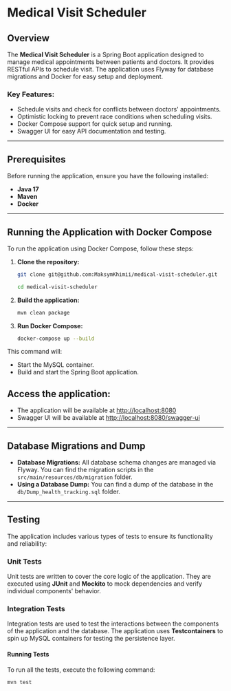 # Medical Visit Scheduler

## Overview

The **Medical Visit Scheduler** is a Spring Boot application designed to manage medical appointments between patients and doctors. It provides RESTful APIs to schedule visit. The application uses Flyway for database migrations and Docker for easy setup and deployment.

### Key Features:
- Schedule visits and check for conflicts between doctors' appointments.
- Optimistic locking to prevent race conditions when scheduling visits.
- Docker Compose support for quick setup and running.
- Swagger UI for easy API documentation and testing.

---

## Prerequisites

Before running the application, ensure you have the following installed:

- **Java 17**
- **Maven**
- **Docker**

---

## Running the Application with Docker Compose

To run the application using Docker Compose, follow these steps:

1. **Clone the repository:**
   ```bash
   git clone git@github.com:MaksymKhimii/medical-visit-scheduler.git
   
   cd medical-visit-scheduler

2. **Build the application:**
   ```bash
   mvn clean package

3. **Run Docker Compose:**
   ```bash
   docker-compose up --build
This command will:
- Start the MySQL container.
- Build and start the Spring Boot application.

## Access the application:

- The application will be available at [http://localhost:8080](http://localhost:8080)
- Swagger UI will be available at [http://localhost:8080/swagger-ui](http://localhost:8080/swagger-ui)

---

## Database Migrations and Dump

- **Database Migrations:** All database schema changes are managed via Flyway. You can find the migration scripts in the `src/main/resources/db/migration` folder.
- **Using a Database Dump:** You can find a dump of the database in the `db/Dump_health_tracking.sql` folder.

---

## Testing

The application includes various types of tests to ensure its functionality and reliability:

### Unit Tests

Unit tests are written to cover the core logic of the application. They are executed using **JUnit** and **Mockito** to mock dependencies and verify individual components' behavior.

### Integration Tests

Integration tests are used to test the interactions between the components of the application and the database. The application uses **Testcontainers** to spin up MySQL containers for testing the persistence layer.

#### Running Tests

To run all the tests, execute the following command:
```bash
mvn test
